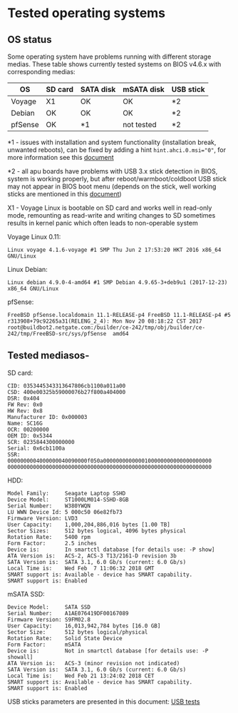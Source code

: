 Tested operating systems
========================

## OS status

Some operating system have problems running with different storage medias.
These table shows currently tested systems on BIOS v4.6.x with corresponding
medias:

|     OS     | SD card | SATA disk | mSATA disk | USB stick |
|------------|---------|-----------|------------|-----------|
|   Voyage   |    X1   |     OK    |     OK     |    *2     |
|   Debian   |    OK   |     OK    |     OK     |    *2     |
|   pfSense  |    OK   |     *1    | not tested |    *2     |

*1 - issues with installation and system functionality (installation break,
     unwanted reboots), can be fixed by adding a hint `hint.ahci.0.msi="0"`,
     for more information see this [document](docs/pfSense-install-guide.md)

*2 - all apu boards have problems with USB 3.x stick detection in BIOS,
     system is working properly, but after reboot/warmboot/coldboot USB stick
     may not appear in BIOS boot menu (depends on the stick, well working sticks
     are mentioned in this [document](docs/debug/usb-tests.md))

X1 - Voyage Linux is bootable on SD card and works well in read-only mode,
     remounting as read-write and writing changes to SD sometimes results
     in kernel panic which often leads to non-operable system


Voyage Linux 0.11:

```
Linux voyage 4.1.6-voyage #1 SMP Thu Jun 2 17:53:20 HKT 2016 x86_64 GNU/Linux
```

Linux Debian:

```
Linux debian 4.9.0-4-amd64 #1 SMP Debian 4.9.65-3+deb9u1 (2017-12-23) x86_64 GNU/Linux
```

pfSense:

```
FreeBSD pfSense.localdomain 11.1-RELEASE-p4 FreeBSD 11.1-RELEASE-p4 #5
r313908+79c92265a31(RELENG_2_4): Mon Nov 20 08:18:22 CST 2017
root@buildbot2.netgate.com:/builder/ce-242/tmp/obj/builder/ce-242/tmp/FreeBSD-src/sys/pfSense  amd64
```

## Tested mediasos-


SD card:
```
CID: 0353445343313647806cb1100a011a00
CSD: 400e00325b59000076b27f800a404000
DSR: 0x404
FW Rev: 0x0
HW Rev: 0x8
Manufacturer ID: 0x000003
Name: SC16G
OCR: 00200000
OEM ID: 0x5344
SCR: 0235844300000000
Serial: 0x6cb1100a
SSR:
0000000004000000040090000f050a0000000000000100000000000000000000
0000000000000000000000000000000000000000000000000000000000000000
```

HDD:
```
Model Family:     Seagate Laptop SSHD
Device Model:     ST1000LM014-SSHD-8GB
Serial Number:    W380YWQN
LU WWN Device Id: 5 000c50 06e82fb73
Firmware Version: LVD3
User Capacity:    1,000,204,886,016 bytes [1.00 TB]
Sector Sizes:     512 bytes logical, 4096 bytes physical
Rotation Rate:    5400 rpm
Form Factor:      2.5 inches
Device is:        In smartctl database [for details use: -P show]
ATA Version is:   ACS-2, ACS-3 T13/2161-D revision 3b
SATA Version is:  SATA 3.1, 6.0 Gb/s (current: 6.0 Gb/s)
Local Time is:    Wed Feb  7 11:06:32 2018 GMT
SMART support is: Available - device has SMART capability.
SMART support is: Enabled
```


mSATA SSD:
```
Device Model:     SATA SSD
Serial Number:    A1AE076419DF00167089
Firmware Version: S9FM02.8
User Capacity:    16,013,942,784 bytes [16.0 GB]
Sector Size:      512 bytes logical/physical
Rotation Rate:    Solid State Device
Form Factor:      mSATA
Device is:        Not in smartctl database [for details use: -P showall]
ATA Version is:   ACS-3 (minor revision not indicated)
SATA Version is:  SATA 3.1, 6.0 Gb/s (current: 6.0 Gb/s)
Local Time is:    Wed Feb 21 13:24:02 2018 CET
SMART support is: Available - device has SMART capability.
SMART support is: Enabled
```

USB sticks parameters are presented in this document: [USB tests](docs/debug/usb-tests.md)